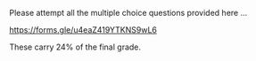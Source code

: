 Please attempt all the multiple choice questions provided here ...

https://forms.gle/u4eaZ419YTKNS9wL6

These carry 24% of the final grade.